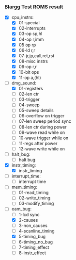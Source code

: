 ### Blargg Test ROMS result
 - [x] cpu_instrs:
	- [x] 01-special
	- [x] 02-interrupts
	- [x] 03-op sp,hl
	- [x] 04-op r,imm
	- [x] 05 op rp
	- [x] 06-ld r,r
	- [x] 07-jr,jp,call,ret,rst
	- [x] 08-misc instrs
	- [x] 09-op r,r
	- [x] 10-bit ops
	- [x] 11-op a,(hl)
 - [ ] dmg_sound:
	- [x] 01-registers
	- [ ] 02-len ctr
	- [ ] 03-trigger
	- [ ] 04-sweep
	- [ ] 05-sweep details
	- [ ] 06-overflow on trigger
	- [ ] 07-len sweep period sync
	- [ ] 08-len ctr during power
	- [ ] 09-wave read while on
	- [ ] 10-wave trigger while on
	- [ ] 11-regs after power
	- [ ] 12-wave write while on
 - [ ] halt_bug:
	- [ ] halt bug
 - [x] instr_timing:
	- [x] instr_timing
 - [ ] interrupt_time:
	- [ ] interrupt time
 - [ ] mem_timing:
	- [ ] 01-read_timing
	- [ ] 02-write_timing
	- [ ] 03-modify_timing
 - [ ] oam_bug:
	- [ ] 1-lcd sync
	- [x] 2-causes
	- [ ] 3-non_causes
	- [ ] 4-scanline_timing
	- [x] 5-timing_bug
	- [ ] 6-timing_no_bug
	- [ ] 7-timing_effect
	- [ ] 8-instr_effect
